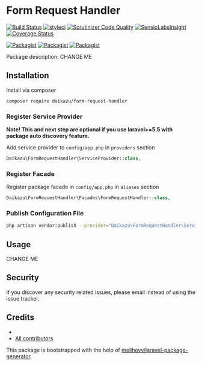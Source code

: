 # Form Request Handler

[![Build Status](https://travis-ci.org/daikazu/form-request-handler.svg?branch=master)](https://travis-ci.org/daikazu/form-request-handler)
[![styleci](https://styleci.io/repos/CHANGEME/shield)](https://styleci.io/repos/CHANGEME)
[![Scrutinizer Code Quality](https://scrutinizer-ci.com/g/daikazu/form-request-handler/badges/quality-score.png?b=master)](https://scrutinizer-ci.com/g/daikazu/form-request-handler/?branch=master)
[![SensioLabsInsight](https://insight.sensiolabs.com/projects/CHANGEME/mini.png)](https://insight.sensiolabs.com/projects/CHANGEME)
[![Coverage Status](https://coveralls.io/repos/github/daikazu/form-request-handler/badge.svg?branch=master)](https://coveralls.io/github/daikazu/form-request-handler?branch=master)

[![Packagist](https://img.shields.io/packagist/v/daikazu/form-request-handler.svg)](https://packagist.org/packages/daikazu/form-request-handler)
[![Packagist](https://poser.pugx.org/daikazu/form-request-handler/d/total.svg)](https://packagist.org/packages/daikazu/form-request-handler)
[![Packagist](https://img.shields.io/packagist/l/daikazu/form-request-handler.svg)](https://packagist.org/packages/daikazu/form-request-handler)

Package description: CHANGE ME

## Installation

Install via composer
```bash
composer require daikazu/form-request-handler
```

### Register Service Provider

**Note! This and next step are optional if you use laravel>=5.5 with package
auto discovery feature.**

Add service provider to `config/app.php` in `providers` section
```php
Daikazu\FormRequestHandler\ServiceProvider::class,
```

### Register Facade

Register package facade in `config/app.php` in `aliases` section
```php
Daikazu\FormRequestHandler\Facades\FormRequestHandler::class,
```

### Publish Configuration File

```bash
php artisan vendor:publish --provider="Daikazu\FormRequestHandler\ServiceProvider" --tag="config"
```

## Usage

CHANGE ME

## Security

If you discover any security related issues, please email 
instead of using the issue tracker.

## Credits

- [](https://github.com/daikazu/form-request-handler)
- [All contributors](https://github.com/daikazu/form-request-handler/graphs/contributors)

This package is bootstrapped with the help of
[melihovv/laravel-package-generator](https://github.com/melihovv/laravel-package-generator).
